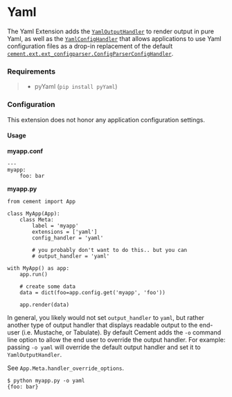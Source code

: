 # Yaml



The Yaml Extension adds the [`YamlOutputHandler`](http://cement.readthedocs.io/en/2.99/api/ext/ext_yaml/#cement.ext.ext_yaml.YamlOutputHandler) to render output in pure Yaml, as well as the [`YamlConfigHandler`](http://cement.readthedocs.io/en/2.99/api/ext/ext_yaml/#cement.ext.ext_yaml.YamlConfigHandler) that allows applications to use Yaml configuration files as a drop-in replacement of the default [`cement.ext.ext_configparser.ConfigParserConfigHandler`](http://cement.readthedocs.io/en/2.99/api/ext/ext_configparser/#cement.ext.ext_configparser.ConfigParserConfigHandler).

### Requirements

> * pyYaml \(`pip install pyYaml`\)

### Configuration

This extension does not honor any application configuration settings.

#### Usage

**myapp.conf**

```text
---
myapp:
    foo: bar
```

**myapp.py**

```text
from cement import App

class MyApp(App):
    class Meta:
        label = 'myapp'
        extensions = ['yaml']
        config_handler = 'yaml'

        # you probably don't want to do this.. but you can
        # output_handler = 'yaml'

with MyApp() as app:
    app.run()

    # create some data
    data = dict(foo=app.config.get('myapp', 'foo'))

    app.render(data)
```

In general, you likely would not set `output_handler` to `yaml`, but rather another type of output handler that displays readable output to the end-user \(i.e. Mustache, or Tabulate\). By default Cement adds the `-o` command line option to allow the end user to override the output handler. For example: passing `-o yaml` will override the default output handler and set it to `YamlOutputHandler`.

See `App.Meta.handler_override_options`.

```text
$ python myapp.py -o yaml
{foo: bar}
```

